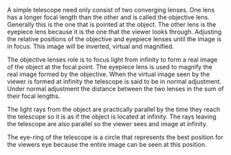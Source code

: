A simple telescope need only consist of two converging lenses. One lens has a longer focal length than the other and is called the objective lens. Generally this is the one that is pointed at the object. The other lens is the eyepiece lens because it is the one that the viewer looks through. Adjusting the relative positions of the objective and eyepiece lenses until the image is in focus. This image will be inverted, virtual and magnified.

The objective lenses role is to focus light from infinity to form a real image of the object at the focal point. The eyepiece lens is used to magnify the real image formed by the objective. When the virtual image seen by the viewer is formed at infinity the telescope is said to be in normal adjustment. Under normal adjustment the distance between the two lenses in the sum of their focal lengths.

The light rays from the object are practically parallel by the time they reach the telescope so it is as if the object is located at infinity. The rays leaving the telescope are also parallel so the viewer sees and image at infinity.

The eye-ring of the telescope is a circle that represents the best position for the viewers eye because the entire image can be seen at this position.
